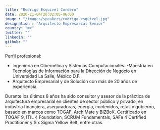 ```yaml
---
title: "Rodrigo Esquivel Cordero"
date: 2020-11-04T20:02:05-06:00
image : "/images/speakers/rodrigo-esquivel.jpg"
designation : "Arquitecto Empresarial Senior"
country: "mx"
twitter: ""
linkedin: ""
github: ""
---
```


Perfil profesional:
- Ingeniería en Cibernética y Sistemas Computacionales.
-Maestría en Tecnologías de Información para la Dirección de Negocio en Universidad La Salle, México D.F.
- Arquitecto Empresarial y de Solución con más de 20 años de experiencia. 

Durante los últimos 8 años ha sido consultor y asesor de la práctica de arquitectura empresarial en clientes de sector público y privado, en industria financiera, aseguradoras, energía, contenidos, retail y gobierno, basado en marcos como TOGAF, ArchiMate y BIZBoK. Certificado en TOGAF 9, ITIL 4 Foundation, SCRUM Fundamentals, SAFe 4 Certified Practitioner y Six Sigma Yellow Belt, entre otras.

